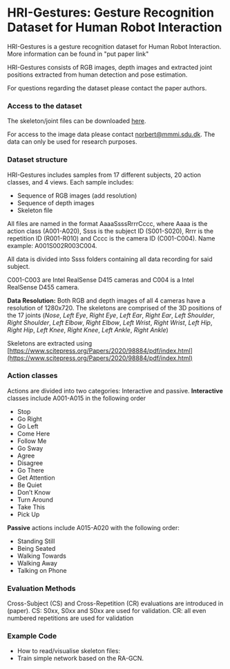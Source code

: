 # HRI-Gestures: Gesture Recognition Dataset for Human Robot Interaction
HRI-Gestures is a gesture recognition dataset for Human Robot Interaction. More information can be found in "put paper link"

HRI-Gestures consists of RGB images, depth images and extracted joint positions extracted from human detection and pose estimation.

For questions regarding the dataset please contact the paper authors.

### Access to the dataset
The skeleton/joint files can be downloaded [here](https://nextcloud.sdu.dk/index.php/s/AiyBziPXNGFmTTw).

For access to the image data please contact norbert@mmmi.sdu.dk. The data can only be used for research purposes.

### Dataset structure
HRI-Gestures includes samples from 17 different subjects, 20 action classes, and 4 views. Each sample includes:
* Sequence of RGB images (add resolution)
* Sequence of depth images
* Skeleton file

All files are named in the format AaaaSsssRrrrCccc, where Aaaa is the action class (A001-A020), Ssss is the subject ID (S001-S020), Rrrr is the repetition ID (R001-R010) and Cccc is the camera ID (C001-C004). Name example: A001S002R003C004.

All data is divided into Ssss folders containing all data recording for said subject.

C001-C003 are Intel RealSense D415 cameras and C004 is a Intel RealSense D455 camera.

**Data Resolution:**
Both RGB and depth images of all 4 cameras have a resolution of 1280x720.
The skeletons are comprised of the 3D positions of the 17 joints (*Nose*, *Left Eye*, *Right Eye*, *Left Ear*, *Right Ear*, *Left Shoulder*, *Right Shoulder*, *Left Elbow*, *Right Elbow*, *Left Wrist*, *Right Wrist*, *Left Hip*, *Right Hip*, *Left Knee*, *Right Knee*, *Left Ankle*, *Right Ankle*)

Skeletons are extracted using [https://www.scitepress.org/Papers/2020/98884/pdf/index.html](https://www.scitepress.org/Papers/2020/98884/pdf/index.html)

### Action classes
Actions are divided into two categories: Interactive and passive.
**Interactive** classes include A001-A015 in the following order
* Stop
* Go Right
* Go Left
* Come Here
* Follow Me
* Go Sway
* Agree
* Disagree
* Go There
* Get Attention
* Be Quiet
* Don’t Know
* Turn Around
* Take This
* Pick Up

**Passive** actions include A015-A020 with the following order:
* Standing Still
* Being Seated
* Walking Towards
* Walking Away
* Talking on Phone

### Evaluation Methods
Cross-Subject (CS) and Cross-Repetition (CR) evaluations are introduced in (paper). CS: S0xx, S0xx and S0xx are used for validation. CR: all even numbered repetitions are used for validation

### Example Code
* How to read/visualise skeleton files:
* Train simple network based on the RA-GCN.
